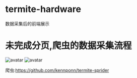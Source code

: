 # termite-hardware
数据采集后的前端展示
# 未完成分页,爬虫的数据采集流程
![avatar](https://i.ibb.co/zFhnhmP/QQ-20190328174844.jpg)
![avatar](https://i.ibb.co/yFFZgZJ/QQ-20190328174848.png)

爬虫:https://github.com/kennponn/termite-sprider

